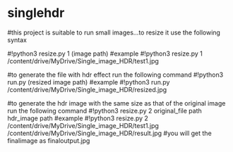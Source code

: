 # singlehdr
#this project is suitable to run small images...to resize it use the following syntax


#!python3 resize.py 1 (image path)
#example
#!python3 resize.py 1 /content/drive/MyDrive/Single_image_HDR/test1.jpg

#to generate the file with hdr effect run the following command
#!python3 run.py (resized image path)
#example
#!python3 run.py /content/drive/MyDrive/Single_image_HDR/resized.jpg

#to generate the hdr image with the same size as that of the original image run the following command
#!python3 resize.py 2 original_file path hdr_image path
#example
#!python3 resize.py 2 /content/drive/MyDrive/Single_image_HDR/test1.jpg /content/drive/MyDrive/Single_image_HDR/result.jpg
#you will get the finalimage as finaloutput.jpg

